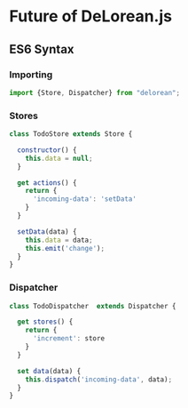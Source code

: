 # Future of DeLorean.js

## ES6 Syntax

### Importing
```js
import {Store, Dispatcher} from "delorean";
```

### Stores
```js
class TodoStore extends Store {

  constructor() {
    this.data = null;
  }

  get actions() {
    return {
      'incoming-data': 'setData'
    }
  }

  setData(data) {
    this.data = data;
    this.emit('change');
  }
}
```

### Dispatcher
```js
class TodoDispatcher  extends Dispatcher {

  get stores() {
    return {
      'increment': store
    }
  }

  set data(data) {
    this.dispatch('incoming-data', data);
  }
}
```
